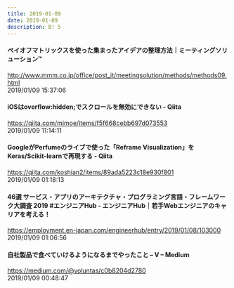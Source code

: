```yaml
---
title: 2019-01-09
date: 2019-01-09
description: B! 5
---
```


#### ペイオフマトリックスを使った集まったアイデアの整理方法｜ミーティングソリューション™ 
http://www.mmm.co.jp/office/post_it/meetingsolution/methods/methods09.html<br>
2019/01/09 15:37:06<br>


#### iOSはoverflow:hidden;でスクロールを無効にできない - Qiita
https://qiita.com/mimoe/items/f5f668cebb697d073553<br>
2019/01/09 11:14:11<br>


#### GoogleがPerfumeのライブで使った「Reframe Visualization」をKeras/Scikit-learnで再現する - Qiita
https://qiita.com/koshian2/items/89ada5223c18e930f801<br>
2019/01/09 01:18:13<br>


#### 46選 サービス・アプリのアーキテクチャ・プログラミング言語・フレームワーク大調査 2019 #エンジニアHub - エンジニアHub｜若手Webエンジニアのキャリアを考える！
https://employment.en-japan.com/engineerhub/entry/2019/01/08/103000<br>
2019/01/09 01:06:56<br>


#### 自社製品で食べていけるようになるまでやったこと – V – Medium
https://medium.com/@voluntas/c0b8204d2780<br>
2019/01/09 00:48:47<br>


